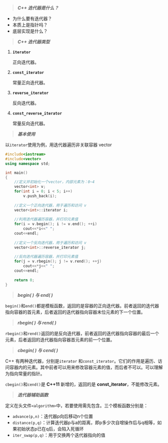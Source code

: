 > ***C++ 迭代器是什么？***

* 为什么要有迭代器？
* 本质上是指针吗？
* 底层实现是什么？



> ***C++ 迭代器类型***

1. **`iterator`**

    正向迭代器。

2. **`const_iterator`**

    常量正向迭代器。

3. **`reverse_iterator`**

    反向迭代器。

4. **`const_reverse_iterator`**

    常量反向迭代器。



> ***基本使用***

以`iterator`使用为例，用迭代器遍历非关联容器 vector

```c++
#include<iostream>
#include<vector>
using namespace std;

int main()
{
    //定义并初始化一个vector，内部元素为：0~4
    vector<int> v;
    for(int i = 0; i < 5; i++)
        v.push_back(i);
    
    //定义一个正向迭代器，用于遍历和访问 v
    vector<int>::iterator i;
    
    //利用迭代器遍历容器，并打印元素值
    for(i = v.begin(); i != v.end(); ++i)
        cout<<*i<<" ";
    cout<<endl;
    
    //定义一个反向迭代器，用于遍历和访问 v
    vector<int>::reverse_iterator j;
    
    //反向迭代器遍历容器，并打印元素值
    for(j = v.rbegin(); j != v.rend(); ++j)  
        cout<<*j<<" ";
    cout<<endl;
    
    return 0;
}
```



> ***begin( ) 与 end( )***

`begin()`和`end()`都是模板函数，返回的是容器的正向迭代器。前者返回的迭代器指向容器的首元素，后者返回的迭代器指向容器末位元素的下一个位置。



> ***rbegin( ) 与 rend( )***

`rbegin()`和`rend()`返回的是反向迭代器，前者返回的迭代器指向容器的最后一个元素，后者返回的迭代器指向容器首元素的前一个位置。



> ***cbegin( ) 与 cend( )***

C++ 有两种迭代器，分别是`iterator` 和`const_iterator`。它们的作用是遍历、访问容器内的元素。其中前者可以用来修改容器元素的值，而后者不可以。可以理解为指向常量的指针。

`cbegin()`和`cend()`是 **C++11** 新增的，返回的是 **const_iterator**，不能修改元素。



> ***迭代器辅助函数***

定义在头文件`<algorithm>`中，若要使用需先包含。三个模板函数分别是：

* `advance(p,n)`：迭代器p向后移动n个位置
* `distance(p,q)`：计算迭代器p与a的距离，即p多少次自增操作后与q相等，如果初始状态p已在q后，会陷入死循环
* `iter_swap(p,q)`：用于交换两个迭代器指向的值